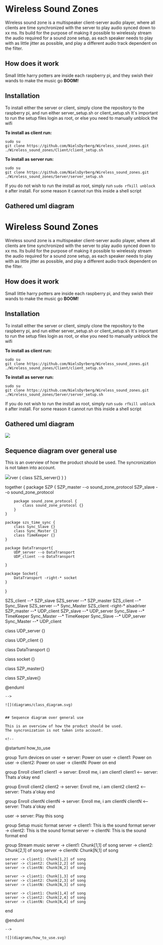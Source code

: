 <!-- 
To compile puml use: (Assuming plantuml you are in the directory)
plantuml.jar -tsvg README.md -o diagrams
-->

# Wireless Sound Zones

Wireless sound zone is a multispeaker client-server audio player, where all clients are time synchronized with the server to play audio synced down to xx ms.
Its build for the purpose of making it possible to wirelessly stream the audio required for a sound zone setup, as each speaker needs to play with as little
jitter as possible, and play a different audio track dependent on the filter.


## How does it work

Small little harry potters are inside each raspberry pi, and they swish their wands to make the music go **BOOM!**


## Installation

To install either the server or client, simply clone the repository to the raspberry pi, and run either server_setup.sh or client_setup.sh
It´s important to run the setup files login as root, or else you need to manually unblock the wifi

**To install as client run:**

    sudo su
    git clone https://github.com/NielsDyrberg/Wireless_sound_zones.git
	./Wireless_sound_zones/Client/client_setup.sh
	
**To install as server run:**

    sudo su
    git clone https://github.com/NielsDyrberg/Wireless_sound_zones.git
	./Wireless_sound_zones/Server/server_setup.sh
	
If you do not wish to run the install as root, simply run `sudo rfkill unblock 0` after install. For some reason it cannot run this inside a shell script

## Gathered uml diagram

<!--
```
@startuml class_diagram

together {
    package soundzone_client{
        class SZS_client{}
        class alsadriver{}
    }

    package soundzone_se<!-- 
To compile puml use: (Assuming plantuml you are in the directory)
plantuml.jar -tsvg README.md -o diagrams
-->

# Wireless Sound Zones

Wireless sound zone is a multispeaker client-server audio player, where all clients are time synchronized with the server to play audio synced down to xx ms.
Its build for the purpose of making it possible to wirelessly stream the audio required for a sound zone setup, as each speaker needs to play with as little
jitter as possible, and play a different audio track dependent on the filter.


## How does it work

Small little harry potters are inside each raspberry pi, and they swish their wands to make the music go **BOOM!**


## Installation

To install either the server or client, simply clone the repository to the raspberry pi, and run either server_setup.sh or client_setup.sh
It´s important to run the setup files login as root, or else you need to manually unblock the wifi

**To install as client run:**

    sudo su
    git clone https://github.com/NielsDyrberg/Wireless_sound_zones.git
	./Wireless_sound_zones/Client/client_setup.sh
	
**To install as server run:**

    sudo su
    git clone https://github.com/NielsDyrberg/Wireless_sound_zones.git
	./Wireless_sound_zones/Server/server_setup.sh
	
If you do not wish to run the install as root, simply run `sudo rfkill unblock 0` after install. For some reason it cannot run this inside a shell script

## Gathered uml diagram

<!--
```
@startuml class_diagram

together {
    package soundzone_client{
        class SZS_client{}
        class alsadriver{}
    }

    package soundzone_server {
        class SZS_server{}
    }
}

together {
    package SZP {
        SZP_master --o sound_zone_protocol
        SZP_slave --o sound_zone_protocol
        class sound_zone_protocol {}
    }

    package szs_time_sync {
        class Sync_Slave {}
        class Sync_Master {}
        class TimeKeeper {}
    }

    package DataTransport{
        UDP_server --o DataTransport
        UDP_client --o DataTransport

    }

    package Socket #DDDDDD {
        DataTransport -down-* socket
    }
}

SZS_client --* SZP_slave
SZS_server --* SZP_master
SZS_client --* Sync_Slave
SZS_server --* Sync_Master
SZS_client -right-* alsadriver
SZP_master --* UDP_client
SZP_slave --* UDP_server
Sync_Slave --* TimeKeeper
Sync_Master --* TimeKeeper
Sync_Slave --* UDP_server
Sync_Master --* UDP_client


class UDP_server {}

class UDP_client {}

class DataTransport {}

class socket {}

class SZP_master{}

class SZP_slave{}

@enduml
```
-->

![](diagrams/class_diagram.svg)


## Sequence diagram over general use

This is an overview of how the product should be used.
The syncronization is not taken into account.

<!--
```
@startuml how_to_use

group Turn devices on
    user -> server: Power on
    user -> client1: Power on
    user -> client2: Power on
    user -> clientN: Power on
end

group Enroll client1
    client1 -> server: Enroll me, i am client1
    client1 <-- server: Thats a'okay
end

group Enroll client2
    client2 -> server: Enroll me, i am client2
    client2 <-- server: Thats a'okay
end

group Enroll clientN
    clientN -> server: Enroll me, i am clientN
    clientN <-- server: Thats a'okay
end

user -> server: Play this song

group Setup music format
    server -> client1: This is the sound format
    server -> client2: This is the sound format
    server -> clientN: This is the sound format
end

group Stream music
    server -> client1: Chunk[1,1] of song
    server -> client2: Chunk[2,1] of song
    server -> clientN: Chunk[N,1] of song

    server -> client1: Chunk[1,2] of song
    server -> client2: Chunk[2,2] of song
    server -> clientN: Chunk[N,2] of song

    server -> client1: Chunk[1,3] of song
    server -> client2: Chunk[2,3] of song
    server -> clientN: Chunk[N,3] of song

    server -> client1: Chunk[1,4] of song
    server -> client2: Chunk[2,4] of song
    server -> clientN: Chunk[N,4] of song
end

@enduml
```
-->

![](diagrams/how_to_use.svg)rver {
        class SZS_server{}
    }
}

together {
    package SZP {
        SZP_master --o sound_zone_protocol
        SZP_slave --o sound_zone_protocol

        package sound_zone_protocol {
            class sound_zone_protocol {}
        }
    }

    package szs_time_sync {
        class Sync_Slave {}
        class Sync_Master {}
        class TimeKeeper {}
    }

    package DataTransport{
        UDP_server --o DataTransport
        UDP_client --o DataTransport

    }

    package Socket{
        DataTransport -right-* socket
    }
}

SZS_client --* SZP_slave
SZS_server --* SZP_master
SZS_client --* Sync_Slave
SZS_server --* Sync_Master
SZS_client -right-* alsadriver
SZP_master --* UDP_client
SZP_slave --* UDP_server
Sync_Slave --* TimeKeeper
Sync_Master --* TimeKeeper
Sync_Slave --* UDP_server
Sync_Master --* UDP_client


class UDP_server {}

class UDP_client {}

class DataTransport {}

class socket {}

class SZP_master{}

class SZP_slave{}

@enduml
```
-->

![](diagrams/class_diagram.svg)


## Sequence diagram over general use

This is an overview of how the product should be used.
The syncronization is not taken into account.

<!--
```
@startuml how_to_use

group Turn devices on
    user -> server: Power on
    user -> client1: Power on
    user -> client2: Power on
    user -> clientN: Power on
end

group Enroll client1
    client1 -> server: Enroll me, i am client1
    client1 <-- server: Thats a'okay
end

group Enroll client2
    client2 -> server: Enroll me, i am client2
    client2 <-- server: Thats a'okay
end

group Enroll clientN
    clientN -> server: Enroll me, i am clientN
    clientN <-- server: Thats a'okay
end

user -> server: Play this song

group Setup music format
    server -> client1: This is the sound format
    server -> client2: This is the sound format
    server -> clientN: This is the sound format
end

group Stream music
    server -> client1: Chunk[1,1] of song
    server -> client2: Chunk[2,1] of song
    server -> clientN: Chunk[N,1] of song

    server -> client1: Chunk[1,2] of song
    server -> client2: Chunk[2,2] of song
    server -> clientN: Chunk[N,2] of song

    server -> client1: Chunk[1,3] of song
    server -> client2: Chunk[2,3] of song
    server -> clientN: Chunk[N,3] of song

    server -> client1: Chunk[1,4] of song
    server -> client2: Chunk[2,4] of song
    server -> clientN: Chunk[N,4] of song
end

@enduml
```
-->

![](diagrams/how_to_use.svg)